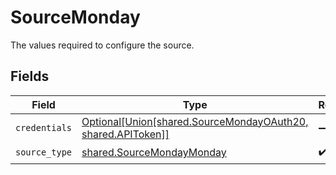 # SourceMonday

The values required to configure the source.


## Fields

| Field                                                                                                                  | Type                                                                                                                   | Required                                                                                                               | Description                                                                                                            |
| ---------------------------------------------------------------------------------------------------------------------- | ---------------------------------------------------------------------------------------------------------------------- | ---------------------------------------------------------------------------------------------------------------------- | ---------------------------------------------------------------------------------------------------------------------- |
| `credentials`                                                                                                          | [Optional[Union[shared.SourceMondayOAuth20, shared.APIToken]]](../../models/shared/sourcemondayauthorizationmethod.md) | :heavy_minus_sign:                                                                                                     | N/A                                                                                                                    |
| `source_type`                                                                                                          | [shared.SourceMondayMonday](../../models/shared/sourcemondaymonday.md)                                                 | :heavy_check_mark:                                                                                                     | N/A                                                                                                                    |